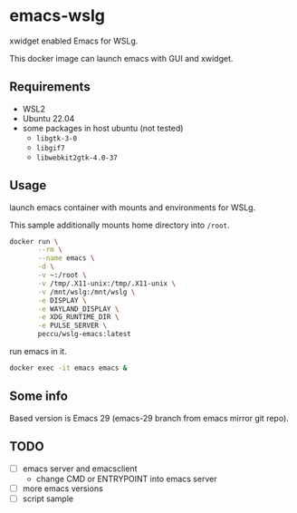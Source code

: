 # emacs-wslg

xwidget enabled Emacs for WSLg.

This docker image can launch emacs with GUI and xwidget.

## Requirements

- WSL2
- Ubuntu 22.04
- some packages in host ubuntu (not tested)
  - `libgtk-3-0`
  - `libgif7`
  - `libwebkit2gtk-4.0-37`

## Usage

launch emacs container with mounts and environments for WSLg.

This sample additionally mounts home directory into `/root`.

```bash
docker run \
       --rm \
       --name emacs \
       -d \
       -v ~:/root \
       -v /tmp/.X11-unix:/tmp/.X11-unix \
       -v /mnt/wslg:/mnt/wslg \
       -e DISPLAY \
       -e WAYLAND_DISPLAY \
       -e XDG_RUNTIME_DIR \
       -e PULSE_SERVER \
       peccu/wslg-emacs:latest
```

run emacs in it.

```bash
docker exec -it emacs emacs &
```

## Some info

Based version is Emacs 29 (emacs-29 branch from emacs mirror git repo).

## TODO
- [ ] emacs server and emacsclient
  - change CMD or ENTRYPOINT into emacs server
- [ ] more emacs versions 
- [ ] script sample
